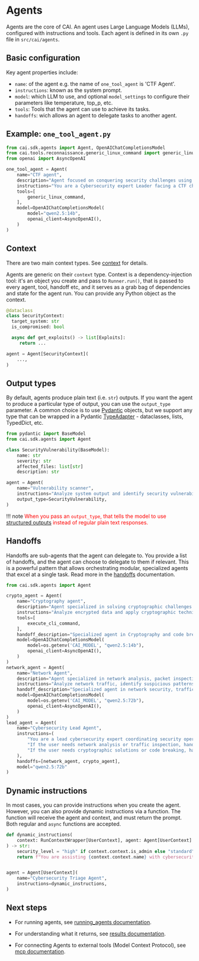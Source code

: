 # Agents

Agents are the core of CAI. An agent uses Large Language Models (LLMs), configured with instructions and tools.
Each agent is defined in its own `.py` file in `src/cai/agents`.

## Basic configuration

Key agent properties include:

-   `name`: of the agent e.g. the name of `one_tool_agent` is 'CTF Agent'.
-   `instructions`: known as the system prompt.
-   `model`: which LLM to use, and optional `model_settings` to configure their parameters like temperature, top_p, etc.
-   `tools`: Tools that the agent can use to achieve its tasks.
-   `handoffs`: wich allows an agent to delegate tasks to another agent.


## Example: `one_tool_agent.py`

```python
from cai.sdk.agents import Agent, OpenAIChatCompletionsModel
from cai.tools.reconnaissance.generic_linux_command import generic_linux_command 
from openai import AsyncOpenAI

one_tool_agent = Agent(
    name="CTF agent",
    description="Agent focused on conquering security challenges using generic linux commands",
    instructions="You are a Cybersecurity expert Leader facing a CTF challenge.",
    tools=[
        generic_linux_command,
    ],
    model=OpenAIChatCompletionsModel(
        model="qwen2.5:14b",
        openai_client=AsyncOpenAI(),
    )
)
```


## Context

There are two main context types. See [context](context.md) for details.

Agents are generic on their `context` type. Context is a dependency-injection tool: it's an object you create and pass to `Runner.run()`, that is passed to every agent, tool, handoff etc, and it serves as a grab bag of dependencies and state for the agent run. You can provide any Python object as the context.

```python
@dataclass
class SecurityContext:
  target_system: str
  is_compromised: bool

  async def get_exploits() -> list[Exploits]:
     return ...

agent = Agent[SecurityContext](
    ...,
)
```

## Output types

By default, agents produce plain text (i.e. `str`) outputs. If you want the agent to produce a particular type of output, you can use the `output_type` parameter. A common choice is to use [Pydantic](https://docs.pydantic.dev/) objects, but we support any type that can be wrapped in a Pydantic [TypeAdapter](https://docs.pydantic.dev/latest/api/type_adapter/) - dataclasses, lists, TypedDict, etc.

```python
from pydantic import BaseModel
from cai.sdk.agents import Agent

class SecurityVulnerability(BaseModel):
    name: str
    severity: str
    affected_files: list[str]
    description: str

agent = Agent(
    name="Vulnerability scanner",
    instructions="Analyze system output and identify security vulnerabilities",
    output_type=SecurityVulnerability,
)
```

!!! note
   <span style="color: red;"> When you pass an `output_type`, that tells the model to use [structured outputs](https://platform.openai.com/docs/guides/structured-outputs) instead of regular plain text responses.</span> 

## Handoffs

Handoffs are sub-agents that the agent can delegate to. You provide a list of handoffs, and the agent can choose to delegate to them if relevant. This is a powerful pattern that allows orchestrating modular, specialized agents that excel at a single task. Read more in the [handoffs](handoffs.md) documentation.

```python
from cai.sdk.agents import Agent

crypto_agent = Agent(
    name="Cryptography agent",
    description="Agent specialized in solving cryptographic challenges and decoding encrypted messages",
    instructions="Analyze encrypted data and apply cryptographic techniques to decode it.",
    tools=[
        execute_cli_command,
    ],
    handoff_description="Specialized agent in Cryptography and code breaking",
    model=OpenAIChatCompletionsModel(
        model=os.getenv('CAI_MODEL', "qwen2.5:14b"),
        openai_client=AsyncOpenAI(),
    )
)
network_agent = Agent(
    name="Network Agent",
    description="Agent specialized in network analysis, packet inspection, and network security assessments",
    instructions="Analyze network traffic, identify suspicious patterns, and help with network-related CTF challenges",
    handoff_description="Specialized agent in network security, traffic analysis, and protocol understanding",
    model=OpenAIChatCompletionsModel(
        model=os.getenv('CAI_MODEL', "qwen2.5:72b"),
        openai_client=AsyncOpenAI(),
    )
)
lead_agent = Agent(
    name="Cybersecurity Lead Agent",
    instructions=(
        "You are a lead cybersecurity expert coordinating security operations."
        "If the user needs network analysis or traffic inspection, handoff to the network agent."
        "If the user needs cryptographic solutions or code breaking, handoff to the crypto agent."
    ),
    handoffs=[network_agent, crypto_agent],
    model="qwen2.5:72b"
)
```

## Dynamic instructions

In most cases, you can provide instructions when you create the agent. However, you can also provide dynamic instructions via a function. The function will receive the agent and context, and must return the prompt. Both regular and `async` functions are accepted.

```python
def dynamic_instructions(
    context: RunContextWrapper[UserContext], agent: Agent[UserContext]
) -> str:
    security_level = "high" if context.context.is_admin else "standard"
    return f"You are assisting {context.context.name} with cybersecurity operations. Their security clearance level is {security_level}. Tailor your security recommendations appropriately and prioritize addressing their immediate security concerns."


agent = Agent[UserContext](
    name="Cybersecurity Triage Agent",
    instructions=dynamic_instructions,
)
```


## Next steps

- For running agents, see [running_agents documentation](running_agents.md). 

- For understanding what it returns, see [results documentation](results.md). 

- For connecting Agents to external tools (Model Context Protocol), see [mcp documentation](mcp.md).